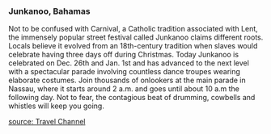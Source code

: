 ### Junkanoo, Bahamas
Not to be confused with Carnival, a Catholic tradition associated with Lent, the immensely popular street festival called Junkanoo claims
different roots. Locals believe it evolved from an 18th-century tradition when slaves would celebrate having three days off during Christmas.
Today Junkanoo is celebrated on Dec. 26th and Jan. 1st and has advanced to the next level with a spectacular parade involving countless dance
troupes wearing elaborate costumes. Join thousands of onlookers at the main parade in Nassau, where it starts around 2 a.m. and goes until
about 10 a.m the following day. Not to fear, the contagious beat of drumming, cowbells and whistles will keep you going.

[source:  Travel Channel](https://www.travelchannel.com/interests/holidays/photos/fun-holiday-traditions-around-the-world)

